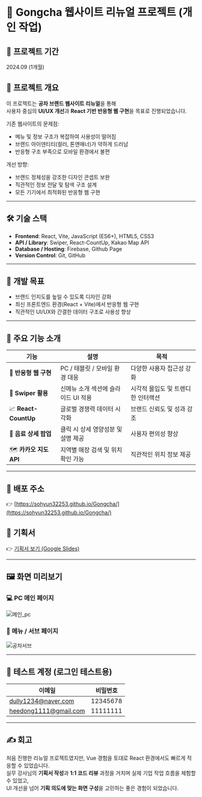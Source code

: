 # 🧋 Gongcha 웹사이트 리뉴얼 프로젝트 (개인 작업)

## 📆 프로젝트 기간
2024.09 (1개월)

## 📝 프로젝트 개요
이 프로젝트는 **공차 브랜드 웹사이트 리뉴얼**을 통해  
사용자 중심의 **UI/UX 개선**과 **React 기반 반응형 웹 구현**을 목표로 진행되었습니다.  

기존 웹사이트의 문제점:  
- 메뉴 및 정보 구조가 복잡하여 사용성이 떨어짐  
- 브랜드 아이덴티티(컬러, 톤앤매너)가 약하게 드러남  
- 반응형 구조 부족으로 모바일 환경에서 불편  

개선 방향:  
- 브랜드 정체성을 강조한 디자인 콘셉트 보완  
- 직관적인 정보 전달 및 탐색 구조 설계  
- 모든 기기에서 최적화된 반응형 웹 구현  

---

## 🛠 기술 스택
- **Frontend**: React, Vite, JavaScript (ES6+), HTML5, CSS3
- **API / Library**: Swiper, React-CountUp, Kakao Map API  
- **Database / Hosting**: Firebase, Github Page  
- **Version Control**: Git, GitHub  

---

## 🎯 개발 목표
- 브랜드 인지도를 높일 수 있도록 디자인 강화  
- 최신 프론트엔드 환경(React + Vite)에서 반응형 웹 구현  
- 직관적인 UI/UX와 간결한 데이터 구조로 사용성 향상  

---

## 🚀 주요 기능 소개

| 기능 | 설명 | 목적 |
|------|------|------|
| 📱 **반응형 웹 구현** | PC / 태블릿 / 모바일 환경 대응 | 다양한 사용자 접근성 강화 |
| 🧊 **Swiper 활용** | 신메뉴 소개 섹션에 슬라이드 UI 적용 | 시각적 몰입도 및 트렌디한 인터랙션 |
| 📈 **React-CountUp** | 글로벌 경쟁력 데이터 시각화 | 브랜드 신뢰도 및 성과 강조 |
| 🍹 **음료 상세 팝업** | 클릭 시 상세 영양성분 및 설명 제공 | 사용자 편의성 향상 |
| 🗺️ **카카오 지도 API** | 지역별 매장 검색 및 위치 확인 가능 | 직관적인 위치 정보 제공 |

---

## 🔗 배포 주소
👉 [https://sohyun32253.github.io/Gongcha/](https://sohyun32253.github.io/Gongcha/)

## 📄 기획서
👉 [기획서 보기 (Google Slides)](https://docs.google.com/presentation/d/1fqL8HC99VYc21IRYkY7RmP6n1_zODk4DQ60MtMVKbjA/edit?usp=sharing)


---

## 🖼️ 화면 미리보기

### 💻 PC 메인 페이지  
![메인_pc](https://github.com/user-attachments/assets/daae62e3-25c6-45df-9202-aa554c664c87)

### 📱 메뉴 / 서브 페이지  
![공차서브](https://github.com/user-attachments/assets/27d42036-31a2-4cc0-9b6a-513c293d3263)

---

## 🔐 테스트 계정 (로그인 테스트용)

| 이메일 | 비밀번호 |
|--------|-----------|
| dully1234@naver.com | 12345678 |
| heedong1111@gmail.com | 11111111 |

---

## ✍️ 회고
처음 진행한 리뉴얼 프로젝트였지만, Vue 경험을 토대로 React 환경에서도 빠르게 적응할 수 있었습니다.  
실무 강사님의 **기획서 작성**과 **1:1 코드 리뷰** 과정을 거치며 실제 기업 작업 흐름을 체험할 수 있었고,  
UI 개선을 넘어 **기획 의도에 맞는 화면 구성**을 고민하는 좋은 경험이 되었습니다.  



